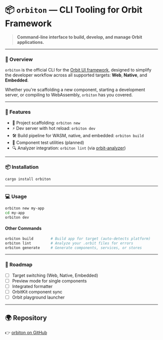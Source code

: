 # 📦 `orbiton` — CLI Tooling for Orbit Framework

> **Command-line interface to build, develop, and manage Orbit applications.**

---

### 🚀 Overview

`orbiton` is the official CLI for the [Orbit UI framework](https://github.com/orbitrs/orbit), designed to simplify the developer workflow across all supported targets: **Web**, **Native**, and **Embedded**.

Whether you're scaffolding a new component, starting a development server, or compiling to WebAssembly, `orbiton` has you covered.

---

### 🔧 Features

* 📁 Project scaffolding: `orbiton new`
* ⚡ Dev server with hot reload: `orbiton dev`
* 🛠️ Build pipeline for WASM, native, and embedded: `orbiton build`
* 🧪 Component test utilities (planned)
* 🔍 Analyzer integration: `orbiton lint` (via [orbit-analyzer](https://github.com/orbitrs/orbit-analyzer))

---

### 📦 Installation

```bash
cargo install orbiton
```

---

### 💻 Usage

```bash
orbiton new my-app
cd my-app
orbiton dev
```

#### Other Commands

```bash
orbiton build        # Build app for target (auto-detects platform)
orbiton lint         # Analyze your .orbit files for errors
orbiton generate     # Generate components, services, or stores
```

---

### 🔮 Roadmap

* [ ] Target switching (Web, Native, Embedded)
* [ ] Preview mode for single components
* [ ] Integrated formatter
* [ ] OrbitKit component sync
* [ ] Orbit playground launcher

---

## 🌍 Repository

👉 [orbiton on GitHub](https://github.com/orbitrs/orbiton)

